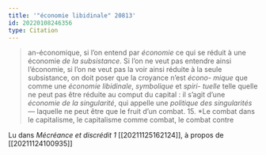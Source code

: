 ```yaml
---
title: '"économie libidinale" 20813'
id: 20220108246356
type: Citation
---
```


> an-économique, si l’on entend par *économie* ce qui se réduit à une économie *de la subsistance*. Si l’on ne veut pas entendre ainsi l’économie, si l’on ne veut pas la voir ainsi réduite à la seule subsistance, on doit poser que la croyance n’est *écono- mique* que comme une *économie libidinale*, *symbolique* et *spiri- tuelle* telle quelle ne peut pas être réduite au comput du capital : il s’agit d’une *économie de la singularité*, qui appelle une *politique des singularités* — laquelle ne peut être que le fruit d’un combat. 15. *Le combat dans le capitalisme, le capitalisme comme combat, le combat contre

Lu dans *Mécréance et discrédit 1* [[20211125162124]], à propos de [[20211124100935]]
